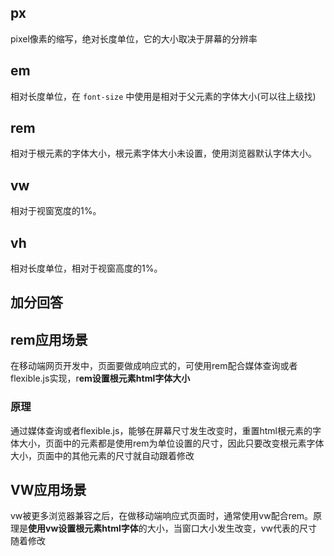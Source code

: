 ## px

pixel像素的缩写，绝对长度单位，它的大小取决于屏幕的分辨率

## em

相对长度单位，在 `font-size` 中使用是相对于父元素的字体大小(可以往上级找)

## rem

相对于根元素的字体大小，根元素字体大小未设置，使用浏览器默认字体大小。

## vw

相对于视窗宽度的1%。

## vh

相对长度单位，相对于视窗高度的1%。


## 加分回答

## rem应用场景

在移动端网页开发中，页面要做成响应式的，可使用rem配合媒体查询或者flexible.js实现，r**em设置根元素html字体大小**

### 原理

通过媒体查询或者flexible.js，能够在屏幕尺寸发生改变时，重置html根元素的字体大小，页面中的元素都是使用rem为单位设置的尺寸，因此只要改变根元素字体大小，页面中的其他元素的尺寸就自动跟着修改 

## VW应用场景

vw被更多浏览器兼容之后，在做移动端响应式页面时，通常使用vw配合rem。原理是**使用vw设置根元素html字体**的大小，当窗口大小发生改变，vw代表的尺寸随着修改




